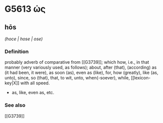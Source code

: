 # G5613 ὡς

## hōs

_(hoce | hose | ose)_

### Definition

probably adverb of comparative from [[G3739]]; which how, i.e., in that manner (very variously used, as follows); about, after (that), (according) as (it had been, it were), as soon (as), even as (like), for, how (greatly), like (as, unto), since, so (that), that, to wit, unto, when(-soever), while, [[lexicon-key|X]] with all speed.

- as, like, even as, etc.

### See also

[[G3739]]

